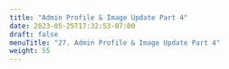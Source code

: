 ```yaml
---
title: "Admin Profile & Image Update Part 4"
date: 2023-05-25T17:32:53-07:00
draft: false    
menuTitle: "27. Admin Profile & Image Update Part 4"
weight: 55
---
```


